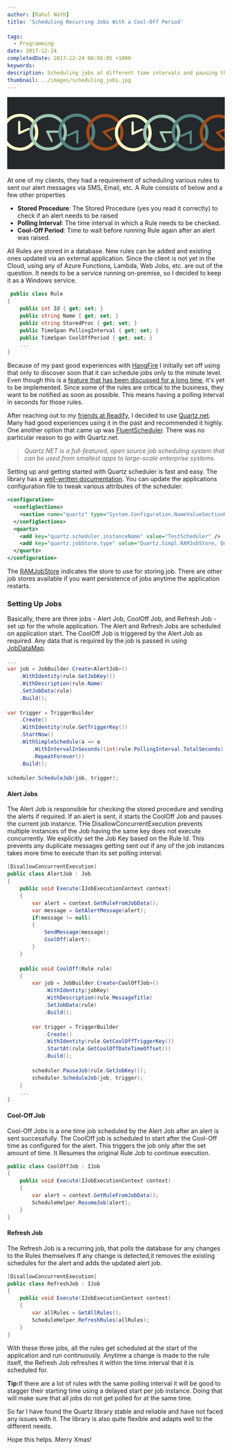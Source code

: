 ```yaml
---
author: [Rahul Nath]
title: 'Scheduling Recurring Jobs With a Cool-Off Period'
  
tags:
  - Programming
date: 2017-12-24
completedDate: 2017-12-24 08:56:05 +1000
keywords:
description: Scheduling jobs at different time intervals and pausing them in between.
thumbnail: ../images/scheduling_jobs.jpg
---
```


<a href="https://flic.kr/p/8ys6Hs" class="center" ><img class="center" alt="Scheduling" src="../images\scheduling_jobs.jpg" /></a>

At one of my clients, they had a requirement of scheduling various rules to sent our alert messages via SMS, Email, etc. A Rule consists of below and a few other properties

- **Stored Procedure**: The Stored Procedure (yes you read it correctly) to check if an alert needs to be raised
- **Polling Interval**: The time interval in which a Rule needs to be checked.
- **Cool-Off Period**: Time to wait before running Rule again after an alert was raised.

All Rules are stored in a database. New rules can be added and existing ones updated via an external application. Since the client is not yet in the Cloud, using any of Azure Functions, Lambda, Web Jobs, etc. are out of the question. It needs to be a service running on-premise, so I decided to keep it as a Windows service.

```csharp
 public class Rule
{
    public int Id { get; set; }
    public string Name { get; set; }
    public string StoredProc { get; set; }
    public TimeSpan PollingInterval { get; set; }
    public TimeSpan CoolOffPeriod { get; set; }
    ...
}
```

Because of my past good experiences with [HangFire](https://www.hangfire.io/) I initially set off using that only to discover soon that it can schedule jobs only to the minute level. Even though this is a [feature that has been discussed for a long time](https://github.com/HangfireIO/Hangfire/issues/167), it's yet to be implemented. Since some of the rules are critical to the business, they want to be notified as soon as possible. This means having a polling interval in seconds for those rules.

After reaching out to my [friends at Readify](http://www.rahulpnath.com/blog/finding-a-job-abroad/), I decided to use [Quartz.net](https://www.quartz-scheduler.net/). Many had good experiences using it in the past and recommended it highly. One another option that came up was [FluentScheduler](https://github.com/fluentscheduler/FluentScheduler). There was no particular reason to go with Quartz.net.

> _Quartz.NET is a full-featured, open source job scheduling system that can be used from smallest apps to large-scale enterprise systems._

Setting up and getting started with Quartz scheduler is fast and easy. The library has a [well-written documentation](https://www.quartz-scheduler.net/documentation/index.html). You can update the applications configuration file to tweak various attributes of the scheduler.

```xml
<configuration>
  <configSections>
    <section name="quartz" type="System.Configuration.NameValueSectionHandler, System, Version=1.0.5000.0,Culture=neutral, PublicKeyToken=b77a5c561934e089" />
  </configSections>
  <quartz>
    <add key="quartz.scheduler.instanceName" value="TestScheduler" />
    <add key="quartz.jobStore.type" value="Quartz.Simpl.RAMJobStore, Quartz" />
  </quartz>
</configuration>
```

The [RAMJobStore](http://www.quartz-scheduler.org/api/2.2.1/org/quartz/simpl/RAMJobStore.html) indicates the store to use for storing job. There are other job stores available if you want persistence of jobs anytime the application restarts.

### Setting Up Jobs

Basically, there are three jobs - Alert Job, CoolOff Job, and Refresh Job - set up for the whole application. The Alert and Refresh Jobs are scheduled on application start. The CoolOff Job is triggered by the Alert Job as required. Any data that is required by the job is passed in using [JobDataMap](https://www.quartz-scheduler.net/documentation/quartz-2.x/tutorial/more-about-jobs.html#jobdatamap).

```csharp
...
var job = JobBuilder.Create<AlertJob>()
    .WithIdentity(rule.GetJobKey())
    .WithDescription(rule.Name)
    .SetJobData(rule)
    .Build();

var trigger = TriggerBuilder
    .Create()
    .WithIdentity(rule.GetTriggerKey())
    .StartNow()
    .WithSimpleSchedule(a => a
        .WithIntervalInSeconds((int)rule.PollingInterval.TotalSeconds)
        .RepeatForever())
    .Build();

scheduler.ScheduleJob(job, trigger);
```

#### **Alert Jobs**

The Alert Job is responsible for checking the stored procedure and sending the alerts if required. If an alert is sent, it starts the CoolOff Job and pauses the current job instance. THe DisallowConcurrentExecution prevents multiple instances of the Job having the same key does not execute concurrently. We explicitly set the Job Key based on the Rule Id. This prevents any duplicate messages getting sent out if any of the job instances takes more time to execute than its set polling interval.

```csharp
[DisallowConcurrentExecution]
public class AlertJob : Job
{
    public void Execute(IJobExecutionContext context)
    {
        var alert = context.GetRuleFromJobData();
        var message = GetAlertMessage(alert);
        if(message != null)
        {
            SendMessage(message);
            CoolOff(alert);
        }
    }

    public void CoolOff(Rule rule)
    {
        var job = JobBuilder.Create<CoolOffJob>()
            .WithIdentity(jobKey)
            .WithDescription(rule.MessageTitle)
            .SetJobData(rule)
            .Build();

        var trigger = TriggerBuilder
            .Create()
            .WithIdentity(rule.GetCoolOffTriggerKey())
            .StartAt(rule.GetCoolOffDateTimeOffset())
            .Build();

        scheduler.PauseJob(rule.GetJobKey());
        scheduler.ScheduleJob(job, trigger);
    }
    ...
}
```

#### **Cool-Off Job**

Cool-Off Jobs is a one time job scheduled by the Alert Job after an alert is sent successfully. The CoolOff job is scheduled to start after the Cool-Off time as configured for the alert. This triggers the job only after the set amount of time. It Resumes the original Rule Job to continue execution.

```csharp
public class CoolOffJob : IJob
{
    public void Execute(IJobExecutionContext context)
    {
        var alert = context.GetRuleFromJobData();
        ScheduleHelper.ResumeJob(alert);
    }
}
```

#### **Refresh Job**

The Refresh Job is a recurring job, that polls the database for any changes to the Rules themselves If any change is detected,it removes the existing schedules for the alert and adds the updated alert job.

```csharp
[DisallowConcurrentExecution]
public class RefreshJob : IJob
{
    public void Execute(IJobExecutionContext context)
    {
        var allRules = GetAllRules();
        ScheduleHelper.RefreshRules(allRules);
    }
}
```

With these three jobs, all the rules get scheduled at the start of the application and run continuously. Anytime a change is made to the rule itself, the Refresh Job refreshes it within the time interval that it is scheduled for.

<div class="alert alert-info">
<b>Tip:</b>If there are a lot of rules with the same polling interval it will be good to stagger their starting time using a delayed start per job instance. Doing that will make sure that all jobs do not get polled for at the same time.
</div>

So far I have found the Quartz library stable and reliable and have not faced any issues with it. The library is also quite flexible and adapts well to the different needs.

Hope this helps. Merry Xmas!
